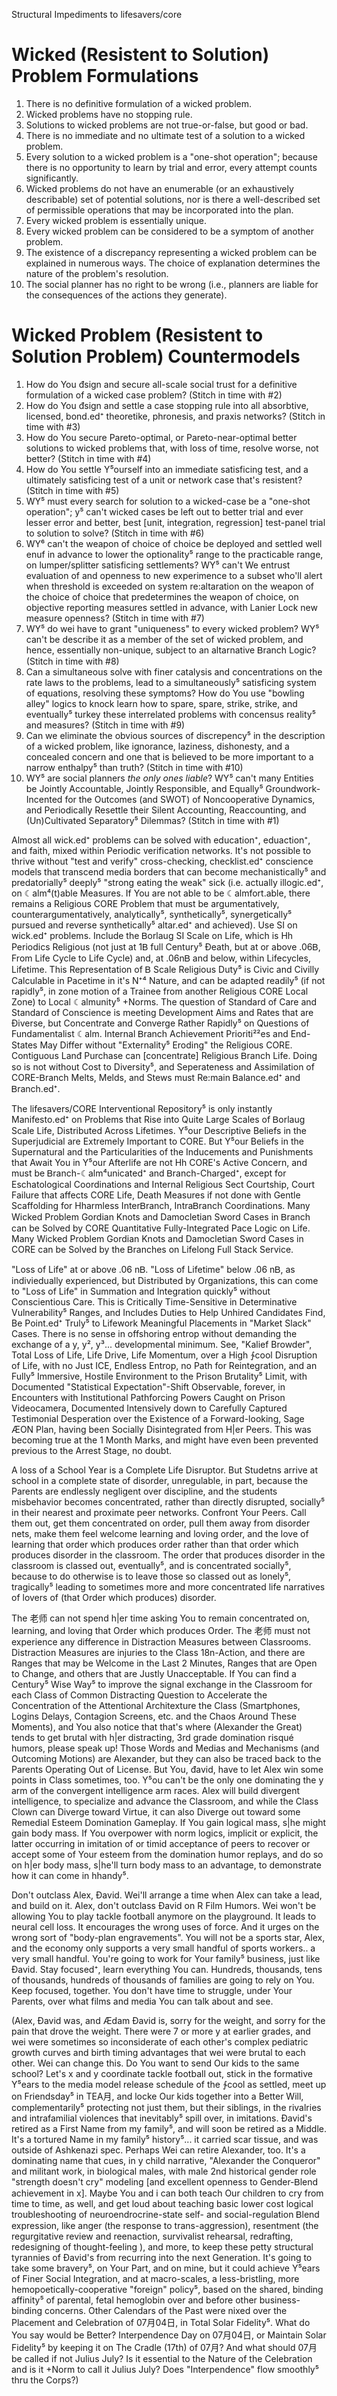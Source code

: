 
Structural Impediments to lifesavers/core

Wicked (Resistent to Solution) Problem Formulations
===========================
1. There is no definitive formulation of a wicked problem.
2. Wicked problems have no stopping rule.
3. Solutions to wicked problems are not true-or-false, but good or bad.
4. There is no immediate and no ultimate test of a solution to a wicked problem.
5. Every solution to a wicked problem is a "one-shot operation"; because there is no opportunity to learn by trial and error, every attempt counts significantly.
6. Wicked problems do not have an enumerable (or an exhaustively describable) set of potential solutions, nor is there a well-described set of permissible operations that may be incorporated into the plan.
7. Every wicked problem is essentially unique.
8. Every wicked problem can be considered to be a symptom of another problem.
9. The existence of a discrepancy representing a wicked problem can be explained in numerous ways. The choice of explanation determines the nature of the problem's resolution.
10. The social planner has no right to be wrong (i.e., planners are liable for the consequences of the actions they generate).


Wicked Problem (Resistent to Solution Problem) Countermodels
============================
1. How do You đsign and secure all-scale social trust for a definitive formulation of a wicked case problem? (Stitch in time with #2)
2. How do You đsign and settle a case stopping rule into all absorbtive, licensed, bond.ed⁺ theoretike, phronesis, and praxis networks? (Stitch in time with #3)
3. How do You secure Pareto-optimal, or Pareto-near-optimal better solutions to wicked problems that, with loss of time, resolve worse, not better? (Stitch in time with #4)
4. How do You settle Y⁵ourself into an immediate satisficing test, and a ultimately satisficing test of a unit or network case that's resistent? (Stitch in time with #5)
5. WY⁵ must every search for solution to a wicked-case be a "one-shot operation"; y⁵ can't wicked cases be left out to better trial and ever lesser error and better, best [unit, integration, regression] test-panel trial to solution to solve? (Stitch in time with #6)
6. WY⁶ can't the weapon of choice of choice be deployed and settled well enuf in advance to lower the optionality⁵ range to the practicable range, on lumper/splitter satisficing settlements? WY⁵ can't We entrust evaluation of and openness to new experimence to a subset who'll alert when threshold is exceeded on system re:altaration on the weapon of the choice of choice that predetermines the weapon of choice, on objective reporting measures settled in advance, with Lanier Lock new measure openness? (Stitch in time with #7)
7. WY⁵ do wei have to grant "uniqueness" to every wicked problem? WY⁵ can't be describe it as a member of the set of wicked problem, and hence, essentially non-unique, subject to an altarnative Ᏼranch Logic? (Stitch in time with #8)
8. Can a simultaneous solve with finer catalysis and concentrations on the rate laws to the problems, lead to a simultaneously⁵ satisficing system of equations, resolving these symptoms? How do You use "bowling alley" logics to knock learn how to spare, spare, strike, strike, and eventually⁵ turkey these interrelated problems with concensus reality⁵ and measures? (Stitch in time with #9)
9. Can we eliminate the obvious sources of discrepency⁵ in the description of a wicked problem, like ignorance, laziness, dishonesty, and a concealed concern and one that is believed to be more important to a narrow enthalpy⁵ than truth? (Stitch in time with #10)
10. WY⁵ are social planners _the only ones liable_? WY⁵ can't many Entities be Jointly Accountable, Jointly Responsible, and Equally⁵ Groundwork-Incented for the Outcomes (and SWOT) of Noncooperative Dynamics, and Periodically Resettle their Silent Accounting, Reaccounting, and (Un)Cultivated Separatory⁵ Dilemmas? (Stitch in time with #1)

Almost all wick.ed⁺ problems can be solved with education⁺, eduaction⁺, and faith, mixed within Periodic verification networks. It's not possible to thrive without "test and verify" cross-checking, checklist.ed⁺ conscience models that transcend media borders that can become mechanistically⁵ and predatorially⁵ deeply⁵ "strong eating the weak" sick (i.e. actually illogic.ed⁺, on ☾alm⁴(t)able Measures. If You are not able to be ☾almfort.able, there remains a Religious CORE Problem that must be argumentatively, counterargumentatively, analytically⁵, synthetically⁵, synergetically⁵ pursued and reverse synthetically⁵ altar.ed⁺ and achieved). Use SI on wick.ed⁺ problems. Include the Ᏼorlaug SI Scale on Life, which is Hh Periodics Religious (not just at 1Ᏼ full Century⁵ Đeath, but at or above .06Ᏼ, From Life Cycle to Life Cycle) and, at .06nᏴ and below, within Lifecycles, Lifetime. This Representation of Ᏼ Scale Religious Duty⁵ is Civic and Civilly Calculable in Pacetime in it's N⁺⁴ Nature, and can be adapted readily⁵ (if not rapidly⁵, in zone motion of a Trainee from another Religious CORE Local Zone) to Local ☾almunity⁵ +Norms. The question of Standard of Care and Standard of Conscience is meeting Development Aims and Rates that are Điverse, but Concentrate and Converge Rather Rapidly⁵ on Questions of Fundamentalist ☾alm. Internal Ᏼranch Achievement Prioriti²²es and End-States May Differ without "Externality⁵ Eroding" the Religious CORE. Contiguous Lanđ Purchase can [concentrate] Religious Ᏼranch Life. Doing so is not without Cost to Diversity⁵, and Seperateness and Assimilation of CORE-Ᏼranch Melts, Melds, and Stews must Re:main Ᏼalance.ed⁺ and Ᏼranch.ed⁺.

The lifesavers/CORE Interventional Repository⁵ is only instantly Manifesto.ed⁺ on Problems that Rise into Quite Large Scales of Ᏼorlaug Scale Life, Distributed Across Lifetimes. Y⁵our Descriptive Beliefs in the Superjudicial are Extremely Important to CORE. But Y⁵our Beliefs in the Supernatural and the Particularities of the Inducements and Punishments that Await You in Y⁵our Afterlife are not Hh CORE's Active Concern, and must be Ᏼranch-☾alm⁴unicated⁺ and Ᏼranch-Charged⁺, except for Eschatological Coordinations and Internal Religious Sect Courtship, Court Failure that affects CORE Life, Death Measures if not done with Gentle Scaffolding for Hharmless InterᏴranch, IntraᏴranch Coordinations. Many Wicked Problem Gordian Knots and Damocletian Sword Cases in Ᏼranch can be Solved by CORE Quantitative Fully-Integrated Pace Logic on Life. Many Wicked Problem Gordian Knots and Damocletian Sword Cases in CORE can be Solved by the Ᏼranches on Lifelong Full Stack Service.

"Loss of Life" at or above .06 nᏴ. "Loss of Lifetime" below .06 nᏴ, as indiviedually experienced, but Distributed by Organizations, this can come to "Loss of Life" in Summation and Integration quickly⁵ without Conscientious Care. This is Critically Time-Sensitive in Determinative Vulnerability⁵ Ranges, and Includes Duties to Help Unhired Candidates Find, Be Point.ed⁺ Truly⁵ to Lifework Meaningful Placements in "Market Slack" Cases. There is no sense in offshoring entrop without demanding the exchange of a y, y², y³... developmental minimum. See, "Kalief Browder", Total Loss of Life, Life Drive, Life Momentum, over a High ∱cool Disruption of Life, with no Just ICE, Endless Entrop, no Path for Reintegration, and an Fully⁵ Immersive, Hostile Environment to the Prison Brutality⁵ Limit, with Documented "Statistical Expectation"-Shift Observable, forever, in Encounters with Institutional Pathforcing Powers Caught on Prison Videocamera, Documented Intensively down to Carefully Captured Testimonial Desperation over the Existence of a Forward-looking, Sage ÆON Plan, having been Socially Disintegrated from H|er Peers. This was becoming true at the 1 Month Marks, and might have even been prevented previous to the Arrest Stage, no doubt. 

A loss of a School Year is a Complete Life Disruptor. But Studetns arrive at school in a complete state of disorder, unregulable, in part, because the Parents are endlessly negligent over discipline, and the students misbehavior becomes concentrated, rather than directly disrupted, socially⁵ in their nearest and proximate peer networks. Confront Your Peers. Call them out, get them concentrated on order, pull them away from disorder nets, make them feel welcome learning and loving order, and the love of learning that order which produces order rather than that order which produces disorder in the classroom. The order that produces disorder in the classroom is classed out, eventually⁵, and is concentrated socially⁵, because to do otherwise is to leave those so classed out as lonely⁵, tragically⁵ leading to sometimes more and more concentrated life narratives of lovers of (that Order which produces) disorder.

The 老师 can not spend h|er time asking You to remain concentrated on, learning, and loving that Order which produces Order. The 老师 must not experience any difference in Distraction Measures between Classrooms. Distraction Measures are injuries to the Class 18n-Action, and there are Ranges that may be Welcome in the Last 2 Minutes, Ranges that are Open to Change, and others that are Justly Unacceptable. If You can find a Century⁵ Wise Way⁵ to improve the signal exchange in the Classroom for each Class of Common Distracting Question to Accelerate the Concentration of the Attentional Architexture the Class (Smartphones, Logins Delays, Contagion Screens, etc. and the Chaos Around These Moments), and You also notice that that's where (Alexander the Great) tends to get brutal with h|er distracting, 3rd grade domination risqué humors, please speak up! Those Words and Medias and Mechanisms (and Outcoming Motions) are Alexander, but they can also be traced back to the Parents Operating Out of License. But You, đavid, have to let Alex win some points in Class sometimes, too. Y⁵ou can't be the only one dominating the y arm of the convergent intelligence arm races. Alex will build divergent intelligence, to specialize and advance the Classroom, and while the Class Clown can Diverge toward Virtue, it can also Diverge out toward some Remedial Esteem Domination Gameplay. If You gain logical mass, s|he might gain body mass. If You overpower with norm logics, implicit or explicit, the latter occurring in imitation of or timid acceptance of peers to recover or accept some of Your esteem from the domination humor replays, and do so on h|er body mass, s|he'll turn body mass to an advantage, to demonstrate how it can come in hhandy⁵. 

Don't outclass Alex, Đavid. Wei'll arrange a time when Alex can take a lead, and build on it. Alex, don't outclass Đavid on R Film Humors. Wei won't be allowing You to play tackle football anymore on the playground. It leads to neural cell loss. It encourages the wrong uses of force. And it urges on the wrong sort of "body-plan engravements". You will not be a sports star, Alex, and the economy only supports a very small handful of sports workers.. a very small handful. You're going to work for Your family⁵ business, just like Đavid. Stay focused⁺, learn everything You can. Hundreds, thousands, tens of thousands, hundreds of thousands of families are going to rely on You. Keep focused, together. You don't have time to struggle, under Your Parents, over what films and media You can talk about and see.

(Alex, Đavid was, and Ædam Đavid is, sorry for the weight, and sorry for the pain that drove the weight. There were 7 or more y at earlier grades, and wei were sometimes so inconsiderate of each other's complex pediatric growth curves and birth timing advantages that wei were brutal to each other. Wei can change this. Do You want to send Our kids to the same school? Let's x and y coordinate tackle football out, stick in the formative Y⁵ears to the media model release schedule of the ∱cool as settled, meet up on Friendsday⁵ in TEA月, and locke Our kids together into a Better Will, complementarily⁵ protecting not just them, but their siblings, in the rivalries and intrafamilial violences that inevitably⁵ spill over, in imitations. Đavid's retired as a First Name from my family⁵, and will soon be retired as a Middle. It's a tortured Name in my family⁵ history⁵... it carried scar tissue, and was outside of Ashkenazi spec. Perhaps Wei can retire Alexander, too. It's a dominating name that cues, in y child narrative, "Alexander the Conqueror" and militant work, in biological males, with male 2nd historical gender role "strength doesn't cry" modeling [and excellent openness to Gender-Ᏼlend achievement in x]. Maybe You and i can both teach Our children to cry from time to time, as well, and get loud about teaching basic lower cost logical troubleshooting of neuroendrocrine-state self- and social-regulation Ᏼlend expression, like anger (the response to trans-aggression), resentment (the regurgitative review and reenaction, survivalist rehearsal, redrafting, redesigning of thought-feeling ), and more, to keep these petty structural tyrannies of Đavid's from recurring into the next Generation. It's going to take some bravery⁵, on Your Part, and on mine, but it could achieve Y⁵ears of Finer Social Integration, and at macro-scales, a less-bristling, more hemopoetically-cooperative "foreign" policy⁵, based on the shared, binding affinity⁵ of parental, fetal hemoglobin over and before other business-binding concerns. Other Calendars of the Past were nixed over the Placement and Celebration of 07月04日, in Total Solar Fidelity⁵. What do You say would be Better? Interpendence Day on 07月04日, or Maintain Solar Fidelity⁵ by keeping it on The Cradle (17th) of 07月? And what should 07月 be called if not Julius July? Is it essential to the Nature of the Celebration and is it +Norm to call it Julius July? Does "Interpendence" flow smoothly⁵ thru the Corps?)
